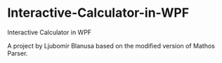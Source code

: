 # Interactive-Calculator-in-WPF
Interactive Calculator in WPF

A project by Ljubomir Blanusa based on the modified version of Mathos Parser.
